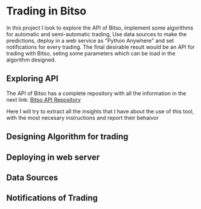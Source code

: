 # Trading in Bitso

In this project I look to explore the API of Bitso, implement some algorithms for automatic and semi-automatic trading, Use data sources to make the predictions, deploy in a web service as "Python Anywhere" and set notifications for every trading. The final desirable result would be an API for trading with Bitso, seting some parameters which can be load in the algorithm designed.

## Exploring API

The API of Bitso has a complete repository with all the information in the next link: [Bitso API Repository](https://github.com/bitsoex/bitso-py)

Here I will try to extract all the insights that I have about the use of this tool, with the most necesary instructions and report their behaivor 

## Designing Algorithm for trading

## Deploying in web server

## Data Sources

## Notifications of Trading
